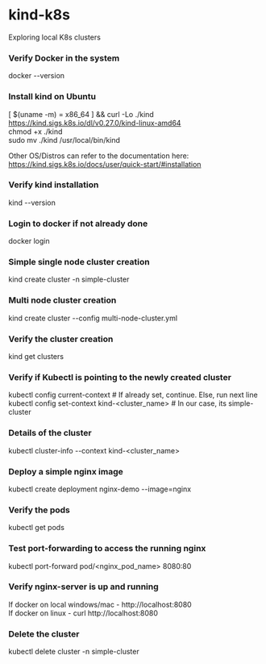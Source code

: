 # kind-k8s
Exploring local K8s clusters

### Verify Docker in the system
docker --version

### Install kind on Ubuntu
[ $(uname -m) = x86_64 ] && curl -Lo ./kind https://kind.sigs.k8s.io/dl/v0.27.0/kind-linux-amd64  
chmod +x ./kind  
sudo mv ./kind /usr/local/bin/kind

Other OS/Distros can refer to the documentation here:
https://kind.sigs.k8s.io/docs/user/quick-start/#installation

### Verify kind installation
kind --version

### Login to docker if not already done
docker login

### Simple single node cluster creation
kind create cluster -n simple-cluster

### Multi node cluster creation
kind create cluster --config multi-node-cluster.yml

### Verify the cluster creation
kind get clusters

### Verify if Kubectl is pointing to the newly created cluster
kubectl config current-context  # If already set, continue. Else, run next line  
kubectl config set-context kind-<cluster_name>  # In our case, its simple-cluster

### Details of the cluster
kubectl cluster-info --context kind-<cluster_name>

### Deploy a simple nginx image
kubectl create deployment nginx-demo --image=nginx

### Verify the pods
kubectl get pods

### Test port-forwarding to access the running nginx
kubectl port-forward pod/<nginx_pod_name> 8080:80

### Verify nginx-server is up and running
If docker on local windows/mac - http://localhost:8080  
If docker on linux - curl http://localhost:8080

### Delete the cluster
kubectl delete cluster -n simple-cluster
